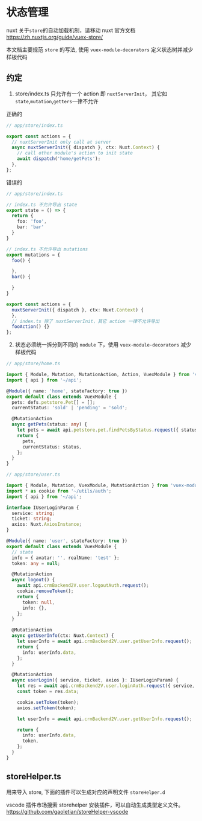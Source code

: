# 状态管理

nuxt 关于`store`的自动加载机制，请移动 nuxt 官方文档
https://zh.nuxtjs.org/guide/vuex-store/

本文档主要规范 `store` 的写法, 使用 `vuex-module-decorators` 定义状态树并减少样板代码

## 约定

1. store/index.ts 只允许有一个 action 即 `nuxtServerInit`， 其它如 `state`,`mutation`,`getters`一律不允许

正确的

```ts
// app/store/index.ts

export const actions = {
  // nuxtServerInit only call at server
  async nuxtServerInit({ dispatch }, ctx: Nuxt.Context) {
    // call other module's action to init state
    await dispatch('home/getPets');
  },
};
```

错误的

```ts
// app/store/index.ts

// index.ts 不允许导出 state
export state = () => {
  return {
    foo: 'foo',
    bar: 'bar'
  }
}

// index.ts 不允许导出 mutations
export mutations = {
  foo() {

  },
  bar() {

  }
}

export const actions = {
  nuxtServerInit({ dispatch }, ctx: Nuxt.Context) {
  },
  // index.ts 除了 nuxtServerInit，其它 action 一律不允许导出
  fooAction() {}
};
```

2. 状态必须统一拆分到不同的 `module` 下，使用 `vuex-module-decorators` 减少样板代码

```ts
// app/store/home.ts

import { Module, Mutation, MutationAction, Action, VuexModule } from 'vuex-module-decorators';
import { api } from '~/api';

@Module({ name: 'home', stateFactory: true })
export default class extends VuexModule {
  pets: defs.petstore.Pet[] = [];
  currentStatus: 'sold' | 'pending' = 'sold';

  @MutationAction
  async getPets(status: any) {
    let pets = await api.petstore.pet.findPetsByStatus.request({ status });
    return {
      pets,
      currentStatus: status,
    };
  }
}
```

```ts
// app/store/user.ts

import { Module, Mutation, VuexModule, MutationAction } from 'vuex-module-decorators';
import * as cookie from '~/utils/auth';
import { api } from '~/api';

interface IUserLoginParam {
  service: string;
  ticket: string;
  axios: Nuxt.AxiosInstance;
}

@Module({ name: 'user', stateFactory: true })
export default class extends VuexModule {
  // state
  info = { avatar: '', realName: 'test' };
  token: any = null;

  @MutationAction
  async logout() {
    await api.crmBackend2V.user.logoutAuth.request();
    cookie.removeToken();
    return {
      token: null,
      info: {},
    };
  }

  @MutationAction
  async getUserInfo(ctx: Nuxt.Context) {
    let userInfo = await api.crmBackend2V.user.getUserInfo.request();
    return {
      info: userInfo.data,
    };
  }

  @MutationAction
  async userLogin({ service, ticket, axios }: IUserLoginParam) {
    let res = await api.crmBackend2V.user.loginAuth.request({ service, ticket });
    const token = res.data;

    cookie.setToken(token);
    axios.setToken(token);

    let userInfo = await api.crmBackend2V.user.getUserInfo.request();

    return {
      info: userInfo.data,
      token,
    };
  }
}
```

## storeHelper.ts

用来导入 store, 下面的插件可以生成对应的声明文件 `storeHelper.d`

vscode 插件市场搜索 storehelper 安装插件，可以自动生成类型定义文件。https://github.com/gaoletian/storeHelper-vscode
